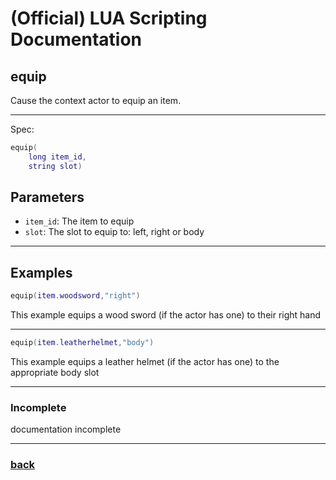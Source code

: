 
# (Official) LUA Scripting Documentation

## equip

Cause the context actor to equip an item.

___

Spec:

```lua
equip(
	long item_id,
	string slot)
```

## Parameters

- `item_id`: The item to equip
- `slot`: The slot to equip to: left, right or body

___

## Examples

```lua
equip(item.woodsword,"right")
```

This example equips a wood sword (if the actor has one) to their right hand

___

```lua
equip(item.leatherhelmet,"body")
```

This example equips a leather helmet (if the actor has one) to the appropriate body slot

___

### Incomplete

documentation incomplete

___

### [back](../other)
